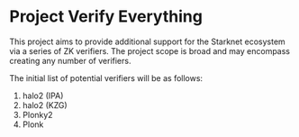 # Project Verify Everything

This project aims to provide additional support for the Starknet ecosystem via
a series of ZK verifiers. The project scope is broad and may encompass creating
any number of verifiers.

The initial list of potential verifiers will be as follows:

1. halo2 (IPA)
2. halo2 (KZG)
3. Plonky2
4. Plonk
